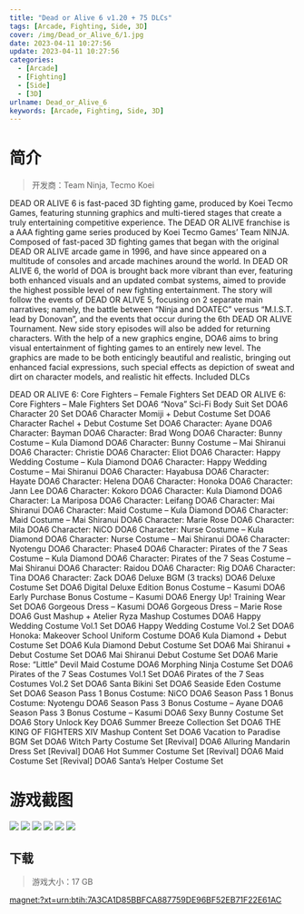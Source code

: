 ```yaml
---
title: "Dead or Alive 6 v1.20 + 75 DLCs"
tags: [Arcade, Fighting, Side, 3D]
cover: /img/Dead_or_Alive_6/1.jpg
date: 2023-04-11 10:27:56
update: 2023-04-11 10:27:56
categories: 
  - [Arcade]
  - [Fighting]
  - [Side]
  - [3D]
urlname: Dead_or_Alive_6
keywords: [Arcade, Fighting, Side, 3D]
---
```

# 简介

> 开发商：Team Ninja, Tecmo Koei

DEAD OR ALIVE 6 is fast-paced 3D fighting game, produced by Koei Tecmo Games, featuring stunning graphics and multi-tiered stages that create a truly entertaining competitive experience.
The DEAD OR ALIVE franchise is a AAA fighting game series produced by Koei Tecmo Games’ Team NINJA. Composed of fast-paced 3D fighting games that began with the original DEAD OR ALIVE arcade game in 1996, and have since appeared on a multitude of consoles and arcade machines around the world. In DEAD OR ALIVE 6, the world of DOA is brought back more vibrant than ever, featuring both enhanced visuals and an updated combat systems, aimed to provide the highest possible level of new fighting entertainment. 
The story will follow the events of DEAD OR ALIVE 5, focusing on 2 separate main narratives; namely, the battle between “Ninja and DOATEC” versus “M.I.S.T. lead by Donovan”, and the events that occur during the 6th DEAD OR ALIVE Tournament. New side story episodes will also be added for returning characters.
With the help of a new graphics engine, DOA6 aims to bring visual entertainment of fighting games to an entirely new level. The graphics are made to be both enticingly beautiful and realistic, bringing out enhanced facial expressions, such special effects as depiction of sweat and dirt on character models, and realistic hit effects.
Included DLCs

DEAD OR ALIVE 6: Core Fighters – Female Fighters Set
DEAD OR ALIVE 6: Core Fighters – Male Fighters Set
DOA6 “Nova” Sci-Fi Body Suit Set
DOA6 Character 20 Set
DOA6 Character Momiji + Debut Costume Set
DOA6 Character Rachel + Debut Costume Set
DOA6 Character: Ayane
DOA6 Character: Bayman
DOA6 Character: Brad Wong
DOA6 Character: Bunny Costume – Kula Diamond
DOA6 Character: Bunny Costume – Mai Shiranui
DOA6 Character: Christie
DOA6 Character: Eliot
DOA6 Character: Happy Wedding Costume – Kula Diamond
DOA6 Character: Happy Wedding Costume – Mai Shiranui
DOA6 Character: Hayabusa
DOA6 Character: Hayate
DOA6 Character: Helena
DOA6 Character: Honoka
DOA6 Character: Jann Lee
DOA6 Character: Kokoro
DOA6 Character: Kula Diamond
DOA6 Character: La Mariposa
DOA6 Character: Leifang
DOA6 Character: Mai Shiranui
DOA6 Character: Maid Costume – Kula Diamond
DOA6 Character: Maid Costume – Mai Shiranui
DOA6 Character: Marie Rose
DOA6 Character: Mila
DOA6 Character: NiCO
DOA6 Character: Nurse Costume – Kula Diamond
DOA6 Character: Nurse Costume – Mai Shiranui
DOA6 Character: Nyotengu
DOA6 Character: Phase4
DOA6 Character: Pirates of the 7 Seas Costume – Kula Diamond
DOA6 Character: Pirates of the 7 Seas Costume – Mai Shiranui
DOA6 Character: Raidou
DOA6 Character: Rig
DOA6 Character: Tina
DOA6 Character: Zack
DOA6 Deluxe BGM (3 tracks)
DOA6 Deluxe Costume Set
DOA6 Digital Deluxe Edition Bonus Costume – Kasumi
DOA6 Early Purchase Bonus Costume – Kasumi
DOA6 Energy Up! Training Wear Set
DOA6 Gorgeous Dress – Kasumi
DOA6 Gorgeous Dress – Marie Rose
DOA6 Gust Mashup + Atelier Ryza Mashup Costumes
DOA6 Happy Wedding Costume Vol.1 Set
DOA6 Happy Wedding Costume Vol.2 Set
DOA6 Honoka: Makeover School Uniform Costume
DOA6 Kula Diamond + Debut Costume Set
DOA6 Kula Diamond Debut Costume Set
DOA6 Mai Shiranui + Debut Costume Set
DOA6 Mai Shiranui Debut Costume Set
DOA6 Marie Rose: “Little” Devil Maid Costume
DOA6 Morphing Ninja Costume Set
DOA6 Pirates of the 7 Seas Costumes Vol.1 Set
DOA6 Pirates of the 7 Seas Costumes Vol.2 Set
DOA6 Santa Bikini Set
DOA6 Seaside Eden Costume Set
DOA6 Season Pass 1 Bonus Costume: NiCO
DOA6 Season Pass 1 Bonus Costume: Nyotengu
DOA6 Season Pass 3 Bonus Costume – Ayane
DOA6 Season Pass 3 Bonus Costume – Kasumi
DOA6 Sexy Bunny Costume Set
DOA6 Story Unlock Key
DOA6 Summer Breeze Collection Set
DOA6 THE KING OF FIGHTERS XIV Mashup Content Set
DOA6 Vacation to Paradise BGM Set
DOA6 Witch Party Costume Set
[Revival] DOA6 Alluring Mandarin Dress Set
[Revival] DOA6 Hot Summer Costume Set
[Revival] DOA6 Maid Costume Set
[Revival] DOA6 Santa’s Helper Costume Set

# 游戏截图

![](/img/Dead_or_Alive_6/2.jpg)
![](/img/Dead_or_Alive_6/3.jpg)
![](/img/Dead_or_Alive_6/4.jpg)
![](/img/Dead_or_Alive_6/5.jpg)
![](/img/Dead_or_Alive_6/6.jpg)
![](/img/Dead_or_Alive_6/7.jpg)


## 下载

> 游戏大小：17 GB

[magnet:?xt=urn:btih:7A3CA1D85BBFCA887759DE96BF52EB71F22E61AC](magnet:?xt=urn:btih:7A3CA1D85BBFCA887759DE96BF52EB71F22E61AC)